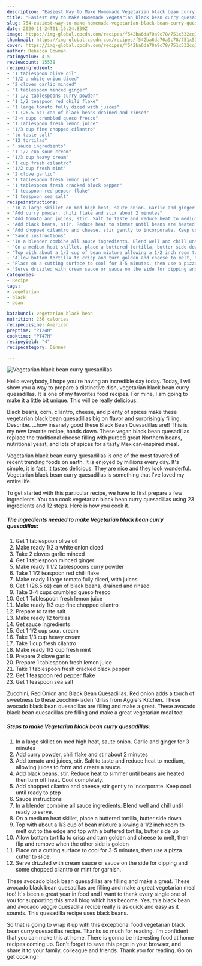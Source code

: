 ```yaml
---
description: "Easiest Way to Make Homemade Vegetarian black bean curry quesadillas"
title: "Easiest Way to Make Homemade Vegetarian black bean curry quesadillas"
slug: 754-easiest-way-to-make-homemade-vegetarian-black-bean-curry-quesadillas
date: 2020-11-24T01:16:24.839Z
image: https://img-global.cpcdn.com/recipes/f542ba6da70a9c78/751x532cq70/vegetarian-black-bean-curry-quesadillas-recipe-main-photo.jpg
thumbnail: https://img-global.cpcdn.com/recipes/f542ba6da70a9c78/751x532cq70/vegetarian-black-bean-curry-quesadillas-recipe-main-photo.jpg
cover: https://img-global.cpcdn.com/recipes/f542ba6da70a9c78/751x532cq70/vegetarian-black-bean-curry-quesadillas-recipe-main-photo.jpg
author: Rebecca Bowman
ratingvalue: 4.5
reviewcount: 15538
recipeingredient:
- "1 tablespoon olive oil"
- "1/2 a white onion diced"
- "2 cloves garlic minced"
- "1 tablespoon minced ginger"
- "1 1/2 tablespoons curry powder"
- "1 1/2 teaspoon red chili flake"
- "1 large tomato fully diced with juices"
- "1 (26.5 oz) can of black beans drained and rinsed"
- "3-4 cups crumbled queso fresco"
- "1 Tablespoon fresh lemon juice"
- "1/3 cup fine chopped cilantro"
- "to taste salt"
- "12 tortilas"
- " sauce ingredients"
- "1 1/2 cup sour cream"
- "1/3 cup heavy cream"
- "1 cup fresh cilantro"
- "1/2 cup fresh mint"
- "2 clove garlic"
- "1 tablespoon fresh lemon juice"
- "1 tablespoon fresh cracked black pepper"
- "1 teaspoon red pepper flake"
- "1 teaspoon sea salt"
recipeinstructions:
- "In a large skillet on med high heat, saute onion. Garlic and ginger for 3 minutes"
- "Add curry powder, chili flake and stir about 2 minutes"
- "Add tomato and juices, stir. Salt to taste and reduce heat to medium, allowing juices to form and create a sauce."
- "Add black beans, stir. Reduce heat to simmer until beans are heated then turn off heat. Cool completely."
- "Add chopped cilantro and cheese, stir gently to incorporate. Keep cool until ready to ptep"
- "Sauce instructions"
- "In a blender combine all sauce ingredients. Blend well and chill until ready to serve."
- "On a medium heat skillet, place a buttered tortilla, butter side down"
- "Top with about a 1/3 cup of bean mixture allowing a 1/2 inch room to melt out to the edge and top with a buttered tortilla, butter side up"
- "Allow bottom tortilla to crisp and turn golden and cheese to melt, then flip and remove when the other side is golden"
- "Place on a cutting surface to cool for 3-5 minutes, then use a pizza cutter to slice."
- "Serve drizzled with cream sauce or sauce on the side for dipping and some chopped cilantro or mint for garnish."
categories:
- Recipe
tags:
- vegetarian
- black
- bean

katakunci: vegetarian black bean 
nutrition: 256 calories
recipecuisine: American
preptime: "PT24M"
cooktime: "PT47M"
recipeyield: "4"
recipecategory: Dinner

---
```



![Vegetarian black bean curry quesadillas](https://img-global.cpcdn.com/recipes/f542ba6da70a9c78/751x532cq70/vegetarian-black-bean-curry-quesadillas-recipe-main-photo.jpg)

Hello everybody, I hope you're having an incredible day today. Today, I will show you a way to prepare a distinctive dish, vegetarian black bean curry quesadillas. It is one of my favorites food recipes. For mine, I am going to make it a little bit unique. This will be really delicious.

Black beans, corn, cilantro, cheese, and plenty of spices make these vegetarian black bean quesadillas big on flavor and surprisingly filling. Describe. …how insanely good these Black Bean Quesadillas are!! This is my new favorite recipe, hands down. These vegan black bean quesadillas replace the traditional cheese filling with pureed great Northern beans, nutritional yeast, and lots of spices for a tasty Mexican-inspired meal.

Vegetarian black bean curry quesadillas is one of the most favored of recent trending foods on earth. It is enjoyed by millions every day. It's simple, it is fast, it tastes delicious. They are nice and they look wonderful. Vegetarian black bean curry quesadillas is something that I've loved my entire life.


To get started with this particular recipe, we have to first prepare a few ingredients. You can cook vegetarian black bean curry quesadillas using 23 ingredients and 12 steps. Here is how you cook it.

<!--inarticleads1-->

##### The ingredients needed to make Vegetarian black bean curry quesadillas:

1. Get 1 tablespoon olive oil
1. Make ready 1/2 a white onion diced
1. Take 2 cloves garlic minced
1. Get 1 tablespoon minced ginger
1. Make ready 1 1/2 tablespoons curry powder
1. Take 1 1/2 teaspoon red chili flake
1. Make ready 1 large tomato fully diced, with juices
1. Get 1 (26.5 oz) can of black beans, drained and rinsed
1. Take 3-4 cups crumbled queso fresco
1. Get 1 Tablespoon fresh lemon juice
1. Make ready 1/3 cup fine chopped cilantro
1. Prepare to taste salt
1. Make ready 12 tortilas
1. Get  sauce ingredients
1. Get 1 1/2 cup sour. cream
1. Take 1/3 cup heavy cream
1. Take 1 cup fresh cilantro
1. Make ready 1/2 cup fresh mint
1. Prepare 2 clove garlic
1. Prepare 1 tablespoon fresh lemon juice
1. Take 1 tablespoon fresh cracked black pepper
1. Get 1 teaspoon red pepper flake
1. Get 1 teaspoon sea salt


Zucchini, Red Onion and Black Bean Quesadillas. Red onion adds a touch of sweetness to these zucchini-laden &#39;dillas from Aggie&#39;s Kitchen. These avocado black bean quesadillas are filling and make a great. These avocado black bean quesadillas are filling and make a great vegetarian meal too! 

<!--inarticleads2-->

##### Steps to make Vegetarian black bean curry quesadillas:

1. In a large skillet on med high heat, saute onion. Garlic and ginger for 3 minutes
1. Add curry powder, chili flake and stir about 2 minutes
1. Add tomato and juices, stir. Salt to taste and reduce heat to medium, allowing juices to form and create a sauce.
1. Add black beans, stir. Reduce heat to simmer until beans are heated then turn off heat. Cool completely.
1. Add chopped cilantro and cheese, stir gently to incorporate. Keep cool until ready to ptep
1. Sauce instructions
1. In a blender combine all sauce ingredients. Blend well and chill until ready to serve.
1. On a medium heat skillet, place a buttered tortilla, butter side down
1. Top with about a 1/3 cup of bean mixture allowing a 1/2 inch room to melt out to the edge and top with a buttered tortilla, butter side up
1. Allow bottom tortilla to crisp and turn golden and cheese to melt, then flip and remove when the other side is golden
1. Place on a cutting surface to cool for 3-5 minutes, then use a pizza cutter to slice.
1. Serve drizzled with cream sauce or sauce on the side for dipping and some chopped cilantro or mint for garnish.


These avocado black bean quesadillas are filling and make a great. These avocado black bean quesadillas are filling and make a great vegetarian meal too! It&#39;s been a great year in food and I want to thank every single one of you for supporting this small blog which has become. Yes, this black bean and avocado veggie quesadilla recipe really is as quick and easy as it sounds. This quesadilla recipe uses black beans. 

So that is going to wrap it up with this exceptional food vegetarian black bean curry quesadillas recipe. Thanks so much for reading. I'm confident that you can make this at home. There is gonna be interesting food at home recipes coming up. Don't forget to save this page in your browser, and share it to your family, colleague and friends. Thank you for reading. Go on get cooking!
